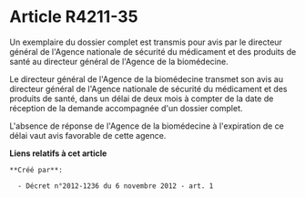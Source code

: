 # Article R4211-35

Un exemplaire du dossier complet est transmis pour avis par le directeur général de l'Agence nationale de sécurité du
médicament et des produits de santé au directeur général de l'Agence de la biomédecine.

Le directeur général de l'Agence de la biomédecine transmet son avis au directeur général de l'Agence nationale de sécurité
du médicament et des produits de santé, dans un délai de deux mois à compter de la date de réception de la demande
accompagnée d'un dossier complet.

L'absence de réponse de l'Agence de la biomédecine à l'expiration de ce délai vaut avis favorable de cette agence.

**Liens relatifs à cet article**

	**Créé par**:

	  - Décret n°2012-1236 du 6 novembre 2012 - art. 1
